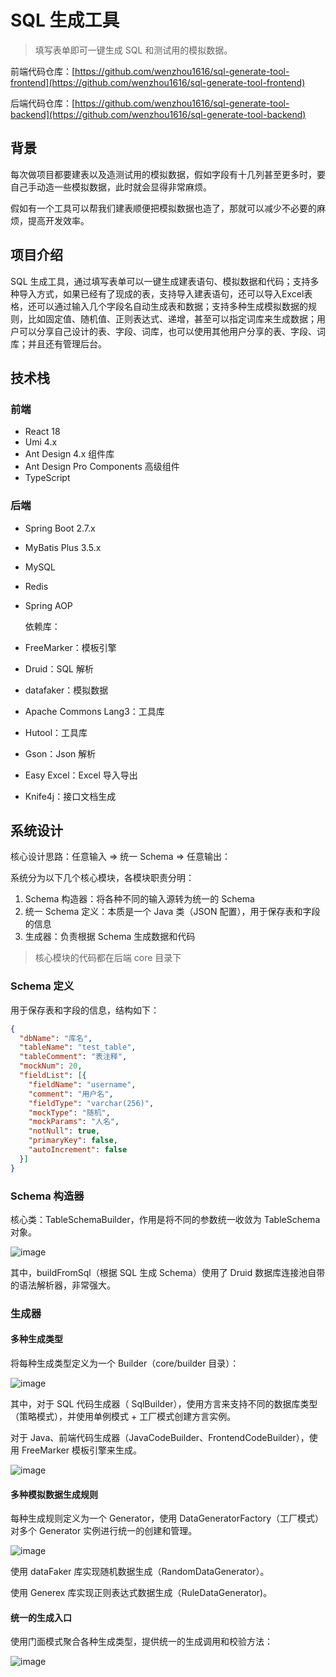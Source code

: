 # SQL 生成工具

> 填写表单即可一键生成 SQL 和测试用的模拟数据。

前端代码仓库：[https://github.com/wenzhou1616/sql-generate-tool-frontend](https://github.com/wenzhou1616/sql-generate-tool-frontend)

后端代码仓库：[https://github.com/wenzhou1616/sql-generate-tool-backend](https://github.com/wenzhou1616/sql-generate-tool-backend)


## 背景

每次做项目都要建表以及造测试用的模拟数据，假如字段有十几列甚至更多时，要自己手动造一些模拟数据，此时就会显得非常麻烦。

假如有一个工具可以帮我们建表顺便把模拟数据也造了，那就可以减少不必要的麻烦，提高开发效率。

## 项目介绍

SQL 生成工具，通过填写表单可以一键生成建表语句、模拟数据和代码；支持多种导入方式，如果已经有了现成的表，支持导入建表语句，还可以导入Excel表格，还可以通过输入几个字段名自动生成表和数据；支持多种生成模拟数据的规则，比如固定值、随机值、正则表达式、递增，甚至可以指定词库来生成数据；用户可以分享自己设计的表、字段、词库，也可以使用其他用户分享的表、字段、词库；并且还有管理后台。

## 技术栈

### 前端

- React 18
- Umi 4.x
- Ant Design 4.x 组件库
- Ant Design Pro Components 高级组件
- TypeScript 

### 后端

- Spring Boot 2.7.x

- MyBatis Plus 3.5.x

- MySQL

- Redis

- Spring AOP

  依赖库：

- FreeMarker：模板引擎
- Druid：SQL 解析
- datafaker：模拟数据
- Apache Commons Lang3：工具库
- Hutool：工具库
- Gson：Json 解析
- Easy Excel：Excel 导入导出
- Knife4j：接口文档生成

## 系统设计

核心设计思路：任意输入 => 统一 Schema => 任意输出：

系统分为以下几个核心模块，各模块职责分明：

1. Schema 构造器：将各种不同的输入源转为统一的 Schema
2. 统一 Schema 定义：本质是一个 Java 类（JSON 配置），用于保存表和字段的信息
3. 生成器：负责根据 Schema 生成数据和代码

> 核心模块的代码都在后端 core 目录下

### Schema 定义

用于保存表和字段的信息，结构如下：

```json
{
  "dbName": "库名",
  "tableName": "test_table",
  "tableComment": "表注释",
  "mockNum": 20,
  "fieldList": [{
    "fieldName": "username",
    "comment": "用户名",
    "fieldType": "varchar(256)",
    "mockType": "随机",
    "mockParams": "人名",
    "notNull": true,
    "primaryKey": false,
    "autoIncrement": false
  }]
}
```

### Schema 构造器

核心类：TableSchemaBuilder，作用是将不同的参数统一收敛为 TableSchema 对象。

![image](https://github.com/wenzhou1616/sql-generate-tool-backend/assets/92576687/922c7301-06d1-4b06-8aeb-322ae9bf0d3d)

其中，buildFromSql（根据 SQL 生成 Schema）使用了 Druid 数据库连接池自带的语法解析器，非常强大。


### 生成器

#### 多种生成类型

将每种生成类型定义为一个 Builder（core/builder 目录）：

![image](https://github.com/wenzhou1616/sql-generate-tool-backend/assets/92576687/526294f8-d41e-4068-8407-6ddaa2a6c5d2)


其中，对于 SQL 代码生成器（ SqlBuilder），使用方言来支持不同的数据库类型（策略模式），并使用单例模式 + 工厂模式创建方言实例。

对于 Java、前端代码生成器（JavaCodeBuilder、FrontendCodeBuilder），使用 FreeMarker 模板引擎来生成。

![image](https://github.com/wenzhou1616/sql-generate-tool-backend/assets/92576687/6bb2f8a7-e787-4e90-acee-5042be69cfd4)




#### 多种模拟数据生成规则

每种生成规则定义为一个 Generator，使用 DataGeneratorFactory（工厂模式）对多个 Generator 实例进行统一的创建和管理。

![image](https://github.com/wenzhou1616/sql-generate-tool-backend/assets/92576687/e3107211-9d39-4372-bb1a-19789f194800)


使用 dataFaker 库实现随机数据生成（RandomDataGenerator）。

使用 Generex 库实现正则表达式数据生成（RuleDataGenerator)。




#### 统一的生成入口

使用门面模式聚合各种生成类型，提供统一的生成调用和校验方法：

![image](https://github.com/wenzhou1616/sql-generate-tool-backend/assets/92576687/f3c36063-7273-464a-8cc7-b9d9960e583b)
